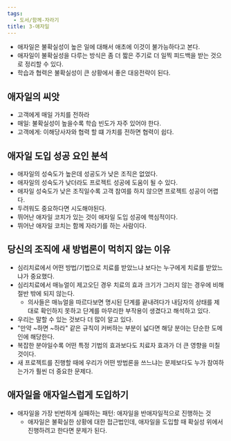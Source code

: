 ```yaml
---
tags:
  - 도서/함께-자라기
title: 3-애자일
---
```




- 애자일은 불확실성이 높은 일에 대해서 애초에 이것이 불가능하다고 본다.
- 애자일이 불확실성을 다루는 방식은 좀 더 짧은 주기로 더 일찍 피드백을 받는 것으로 정리할 수 있다.
- 학습과 협력은 불확실성이 큰 상황에서 좋은 대응전략이 된다.

## 애자일의 씨앗

- 고객에게 매일 가치를 전하라
- 매일: 불확실성이 높을수록 학습 빈도가 자주 있어야 한다.
- 고객에게: 이해당사자와 협력 할 떄 가치를 전하면 협력이 쉽다.

## 애자일 도입 성공 요인 분석

- 애자일의 성숙도가 높은데 성공도가 낮은 조직은 없었다.
- 애자일의 성숙도가 낮더라도 프로젝트 성공에 도움이 될 수 있다.
- 애자일 성숙도가 낮은 조직일수록 고객 참여를 하지 않으면 프로젝트 성공이 어렵다.
- 두려워도 중요하다면 시도해야된다.
- 뛰어난 애자일 코치가 있는 것이 애자일 도입 성공에 핵심적이다.
- 뛰어난 애자일 코치는 함께 자라기를 하는 사람이다.

## 당신의 조직에 새 방법론이 먹히지 않는 이유

- 심리치료에서 어떤 방법/기법으로 치료를 받았느냐 보다는 누구에게 치료를 받았느냐가 중요했다.
- 심리치료에서 매뉴얼이 제고오딘 경우 치료의 효과 크기가 그러지 않는 경우에 비해 절반 밖에 되지 않는다.
	- 의사들은 매뉴얼을 따르다보면 명시된 단계를 끝내려다가 내담자의 상태를 제대로 확인하지 못하고 단계를 마무리한 부작용이 생겼다고 해석하고 있다.
- 우리는 말할 수 있는 것보다 더 많이 알고 있다.
- "만약 ~하면 ~하라" 같은 규칙이 커버하는 부분이 넓다면 해당 분야는 단순한 도메인에 해당한다.
- 복잡한 분야일수록 어떤 특정 기법의 효과보다도 치료자 효과가 더 큰 영향을 미칠 것이다.
- 새 프로젝트를 진행할 때에 우리가 어떤 방법론을 쓰느냐는 문제보다도 누가 참여하는가가 훨씬 더 중요한 문제다.

## 애자일을 애자일스럽게 도입하기

- 애자일을 가장 빈번하게 실패하는 패턴: 애자일을 반애자일적으로 진행하는 것
	- 애자일은 불확실한 상황에 대한 접근법인데, 애자일을 도입할 때 확실성 위에서 진행하려고 한다면 문제가 된다.
